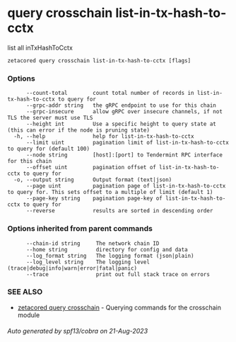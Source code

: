 # query crosschain list-in-tx-hash-to-cctx

list all inTxHashToCctx

```
zetacored query crosschain list-in-tx-hash-to-cctx [flags]
```

### Options

```
      --count-total        count total number of records in list-in-tx-hash-to-cctx to query for
      --grpc-addr string   the gRPC endpoint to use for this chain
      --grpc-insecure      allow gRPC over insecure channels, if not TLS the server must use TLS
      --height int         Use a specific height to query state at (this can error if the node is pruning state)
  -h, --help               help for list-in-tx-hash-to-cctx
      --limit uint         pagination limit of list-in-tx-hash-to-cctx to query for (default 100)
      --node string        [host]:[port] to Tendermint RPC interface for this chain 
      --offset uint        pagination offset of list-in-tx-hash-to-cctx to query for
  -o, --output string      Output format (text|json) 
      --page uint          pagination page of list-in-tx-hash-to-cctx to query for. This sets offset to a multiple of limit (default 1)
      --page-key string    pagination page-key of list-in-tx-hash-to-cctx to query for
      --reverse            results are sorted in descending order
```

### Options inherited from parent commands

```
      --chain-id string     The network chain ID
      --home string         directory for config and data 
      --log_format string   The logging format (json|plain) 
      --log_level string    The logging level (trace|debug|info|warn|error|fatal|panic) 
      --trace               print out full stack trace on errors
```

### SEE ALSO

* [zetacored query crosschain](zetacored_query_crosschain.md)	 - Querying commands for the crosschain module

###### Auto generated by spf13/cobra on 21-Aug-2023
